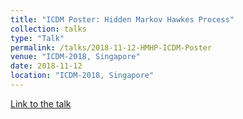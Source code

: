 ```yaml
---
title: "ICDM Poster: Hidden Markov Hawkes Process"
collection: talks
type: "Talk"
permalink: /talks/2018-11-12-HMHP-ICDM-Poster
venue: "ICDM-2018, Singapore"
date: 2018-11-12
location: "ICDM-2018, Singapore"
---
```

[Link to the talk](../files/12-11-2018-HMHP-ICDM-Poster.pdf)

